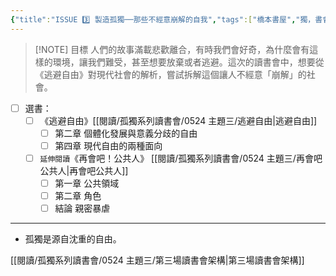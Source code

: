```yaml
---
{"title":"ISSUE 3️⃣ 製造孤獨──那些不經意崩解的自我","tags":["橋本書屋","獨，書會","Reading_Notes"],"status":"✅ Done","dg-publish":true,"permalink":"/閱讀/孤獨系列讀書會/ISSUE 3️⃣ 製造孤獨──那些不經意崩解的自我/","dgPassFrontmatter":true,"created":"2025-05-06T02:37:06.000+08:00","updated":"2025-05-06T01:00:18.000+08:00"}
---
```



> [!NOTE] 目標
> 人們的故事滿載悲歡離合，有時我們會好奇，為什麼會有這樣的環境，讓我們難受，甚至想要放棄或者逃避。這次的讀書會中，想要從《逃避自由》對現代社會的解析，嘗試拆解這個讓人不經意「崩解」的社會。

- [ ] 選書：
	- [ ] 《逃避自由》[[閱讀/孤獨系列讀書會/0524 主題三/逃避自由\|逃避自由]]
		- [ ] 第二章 個體化發展與意義分歧的自由
		- [ ] 第四章 現代自由的兩種面向
	- [ ] `延伸閱讀`《再會吧！公共人》 [[閱讀/孤獨系列讀書會/0524 主題三/再會吧公共人\|再會吧公共人]]
		- [ ] 第一章 公共領域
		- [ ] 第二章 角色
		- [ ] 結論 親密暴虐

---


- 孤獨是源自沈重的自由。

[[閱讀/孤獨系列讀書會/0524 主題三/第三場讀書會架構\|第三場讀書會架構]]



